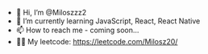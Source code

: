 - 👋 Hi, I’m @Miloszzz2
- 🌱 I’m currently learning JavaScript, React, React Native
- 📫 How to reach me - coming soon...
- 👨‍💻 My leetcode: https://leetcode.com/Milosz20/
<!---
Miloszzz2/Miloszzz2 is a ✨ special ✨ repository because its `README.md` (this file) appears on your GitHub profile.
You can click the Preview link to take a look at your changes.
--->
